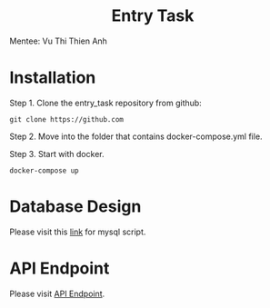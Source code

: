 <h1 align="center">
  Entry Task
</h1>

Mentee: Vu Thi Thien Anh

# Installation

Step 1. Clone the entry_task repository from github:

```
git clone https://github.com
```

Step 2. Move into the folder that contains docker-compose.yml file.

Step 3. Start with docker.
```
docker-compose up
```

# Database Design

Please visit this [link](../thienanh.vu/mysql_script) for mysql script.

# API Endpoint

Please visit [API Endpoint](https://app.swaggerhub.com/apis-docs/thienanh.vu/EntryTask/1.0.0#/).